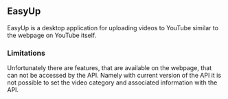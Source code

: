 ## EasyUp
EasyUp is a desktop application for uploading videos to YouTube similar to the webpage on YouTube itself.

### Limitations
Unfortunately there are features, that are available on the webpage, that can not be accessed by the API. Namely with current version of the API it is not possible to set the video category and associated information with the API.